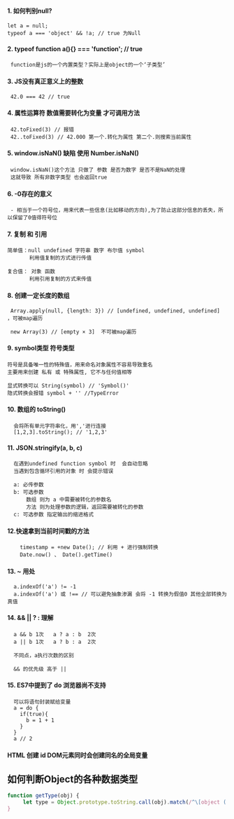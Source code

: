 #### 1. 如何判别null?
    let a = null;
    typeof a === 'object' && !a; // true 为Null

#### 2. typeof function a(){} === 'function'; // true
     function是js的一个内置类型？实际上是object的一个‘子类型’

#### 3. JS没有真正意义上的整数
     42.0 === 42 // true


#### 4. 属性运算符 数值需要转化为变量 才可调用方法
     42.toFixed(3) // 报错
     42..toFixed(3) // 42.000 第一个.转化为属性 第二个.则搜索当前属性

#### 5. window.isNaN() 缺陷  使用 Number.isNaN()
     window.isNaN()这个方法 只做了 参数 是否为数字 是否不是NaN的处理
     这就导致 所有非数字类型 也会返回true

#### 6. -0存在的意义
     - 相当于一个符号位，用来代表一些信息(比如移动的方向),为了防止这部分信息的丢失，所以保留了0值得符号位

####  7. 复制 和 引用
    简单值：null undefined 字符串 数字 布尔值 symbol
           利用值复制的方式进行传值

    复合值： 对象 函数
           利用引用复制的方式来传值

#### 8. 创建一定长度的数组
     Array.apply(null, {length: 3}) // [undefined, undefined, undefined] ，可被map遍历

     new Array(3) // [empty × 3]  不可被map遍历

#### 9. symbol类型 符号类型
    符号是具备唯一性的特殊值，用来命名对象属性不容易导致重名
    主要用来创建 私有 或 特殊属性, 它不与任何值相等

    显式转换可以 String(symbol) // 'Symbol()'
    隐式转换会报错 symbol + '' //TypeError

#### 10. 数组的 toString()
      会将所有单元字符串化，用','进行连接
      [1,2,3].toString(); // '1,2,3'

#### 11. JSON.stringify(a, b, c)
      在遇到undefined function symbol 时  会自动忽略
      当遇到包含循环引用的对象 时 会提示错误

      a: 必传参数
      b: 可选参数
          数组 则为 a 中需要被转化的参数名
          方法 则为处理参数的逻辑，返回需要被转化的参数
      c: 可选参数 指定输出的缩进格式

#### 12.快速拿到当前时间戳的方法
        timestamp = +new Date(); // 利用 + 进行强制转换
        Date.now() 、 Date().getTime()

#### 13. ~ 用处
      a.indexOf('a') != -1
      a.indexOf('a') 或 !== // 可以避免抽象渗漏 会将 -1 转换为假值0 其他全部转换为真值

#### 14. &&  ||  ? : 理解
      a && b 1次   a ? a : b  2次
      a || b 1次   a ? b : a  2次

      不同点，a执行次数的区别

      && 的优先级 高于 ||

#### 15. ES7中提到了 do 浏览器尚不支持
      可以将语句封装赋给变量
      a = do {
        if(true){
          b = 1 + 1
        }
      }
      a // 2

#### HTML 创建 id DOM元素同时会创建同名的全局变量





## 如何判断Object的各种数据类型
```javascript
function getType(obj) {
     let type = Object.prototype.toString.call(obj).match(/^\[object (.*)\]\)[0]
}


```
